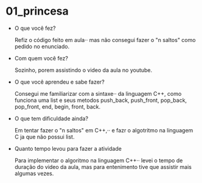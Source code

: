 # 01_princesa

* O que você fez?
	<p>Refiz o código feito em aula··
	mas não consegui fazer o "n saltos" 
	como pedido no enunciado.</p>

* Com quem você fez?
	<p>Sozinho, porem assistindo o video da aula
	no youtube.</p>

* O que você aprendeu e sabe fazer?
	<p>Consegui me familiarizar com a sintaxe··
	da linguagem C++, como funciona uma list
	e seus metodos push_back, push_front, pop_back,
	pop_front, end, begin, front, back.</p>

* O que tem dificuldade ainda?
	<p>Em tentar fazer o "n saltos" em C++,··
	e fazr o algotritmo na linguagem C ja que não 
	possui list.</p>

* Quanto tempo levou para fazer a atividade
	<p>Para implementar o algoritmo na linguagem C++··
	levei o tempo de duração do video da aula, mas
	para entenimento tive que assistir mais algumas vezes.</p>
	
